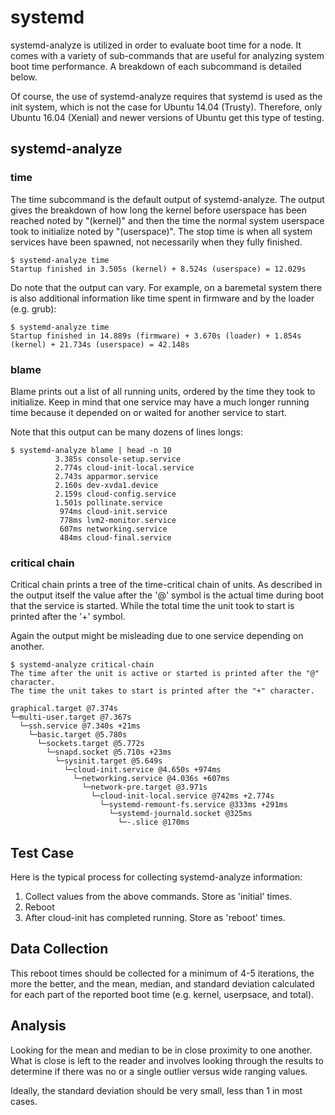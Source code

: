 # systemd

systemd-analyze is utilized in order to evaluate boot time for a node. It comes with a variety of sub-commands that are useful for analyzing system boot time performance. A breakdown of each subcommand is detailed below.

Of course, the use of systemd-analyze requires that systemd is used as the init system, which is not the case for Ubuntu 14.04 (Trusty). Therefore, only Ubuntu 16.04 (Xenial) and newer versions of Ubuntu get this type of testing.


## systemd-analyze
### time
The time subcommand is the default output of systemd-analyze. The output gives the breakdown of how long the kernel before userspace has been reached noted by "(kernel)" and then the time the normal system userspace took to initialize noted by "(userspace)". The stop time is when all system services have been spawned, not necessarily when they fully finished.

```
$ systemd-analyze time
Startup finished in 3.505s (kernel) + 8.524s (userspace) = 12.029s
```

Do note that the output can vary. For example, on a baremetal system there is also additional information like time spent in firmware and by the loader (e.g. grub):

```
$ systemd-analyze time
Startup finished in 14.889s (firmware) + 3.670s (loader) + 1.854s (kernel) + 21.734s (userspace) = 42.148s
```

### blame
Blame prints out a list of all running units, ordered by the time they took to initialize. Keep in mind that one service may have a much longer running time because it depended on or waited for another service to start.

Note that this output can be many dozens of lines longs:

```
$ systemd-analyze blame | head -n 10
          3.385s console-setup.service
          2.774s cloud-init-local.service
          2.743s apparmor.service
          2.160s dev-xvda1.device
          2.159s cloud-config.service
          1.501s pollinate.service
           974ms cloud-init.service
           778ms lvm2-monitor.service
           607ms networking.service
           484ms cloud-final.service
```


### critical chain
Critical chain prints a tree of the time-critical chain of units. As described in the output itself the value after the '@' symbol is the actual time during boot that the service is started. While the total time the unit took to start is printed after the '+' symbol.

Again the output might be misleading due to one service depending on another.

```
$ systemd-analyze critical-chain
The time after the unit is active or started is printed after the "@" character.
The time the unit takes to start is printed after the "+" character.

graphical.target @7.374s
└─multi-user.target @7.367s
  └─ssh.service @7.340s +21ms
    └─basic.target @5.780s
      └─sockets.target @5.772s
        └─snapd.socket @5.710s +23ms
          └─sysinit.target @5.649s
            └─cloud-init.service @4.650s +974ms
              └─networking.service @4.036s +607ms
                └─network-pre.target @3.971s
                  └─cloud-init-local.service @742ms +2.774s
                    └─systemd-remount-fs.service @333ms +291ms
                      └─systemd-journald.socket @325ms
                        └─-.slice @170ms
```

## Test Case
Here is the typical process for collecting systemd-analyze information:

1. Collect values from the above commands. Store as 'initial' times.
2. Reboot
3. After cloud-init has completed running. Store as 'reboot' times.

## Data Collection
This reboot times should be collected for a minimum of 4-5 iterations, the more the better, and the mean, median, and standard deviation calculated for each part of the reported boot time (e.g. kernel, userpsace, and total).

## Analysis
Looking for the mean and median to be in close proximity to one another. What is close is left to the reader and involves looking through the results to determine if there was no or a single outlier versus wide ranging values.

Ideally, the standard deviation should be very small, less than 1 in most cases.
